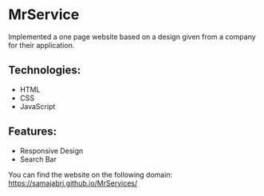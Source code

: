 # MrService

Implemented a one page website based on a design given from a company for their application.

## Technologies:
- HTML
- CSS
- JavaScript

## Features: 
- Responsive Design
- Search Bar


You can find the website on the following domain: https://samajabri.github.io/MrServices/

